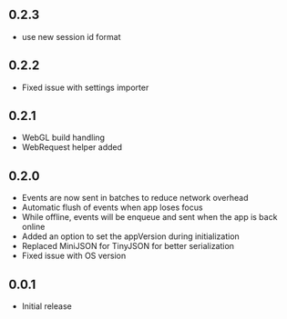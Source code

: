 ## 0.2.3

- use new session id format

## 0.2.2

- Fixed issue with settings importer

## 0.2.1

- WebGL build handling
- WebRequest helper added

## 0.2.0

- Events are now sent in batches to reduce network overhead
- Automatic flush of events when app loses focus
- While offline, events will be enqueue and sent when the app is back online
- Added an option to set the appVersion during initialization
- Replaced MiniJSON for TinyJSON for better serialization
- Fixed issue with OS version

## 0.0.1

- Initial release
